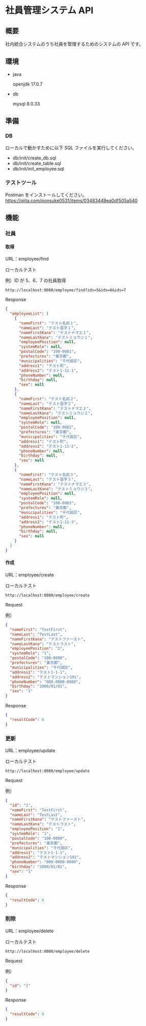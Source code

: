 # 社員管理システム API

## 概要

社内統合システムのうち社員を管理するためのシステムの API です。

## 環境

- java

  openjdk 17.0.7

- db

  mysql 8.0.33

## 準備

### DB

ローカルで動かすために以下 SQL ファイルを実行してください。

- db/init/create_db.sql
- db/init/create_table.sql
- db/init/init_employee.sql

### テストツール

Postman をインストールしてください。
https://qiita.com/ponsuke0531/items/03483449ea0df505a540

## 機能

### 社員

#### 取得

URL：employee/find

ローカルテスト

例）ID が 5、6、7 の社員取得

`http://localhost:8080/employee/find?ids=5&ids=6&ids=7`

Response

```json
{
  "employeeList": [
    {
      "nameFirst": "テスト名前１",
      "nameLast": "テスト苗字１",
      "nameFirstKana": "テストナマエ１",
      "nameLastKana": "テストミョウジ１",
      "employeePosition": null,
      "systemRole": null,
      "postalCode": "100-0001",
      "prefectures": "東京都",
      "municipalities": "千代田区",
      "address1": "テスト町",
      "address2": "テスト1-11-1",
      "phoneNumber": null,
      "birthday": null,
      "sex": null
    },
    {
      "nameFirst": "テスト名前２",
      "nameLast": "テスト苗字２",
      "nameFirstKana": "テストナマエ２",
      "nameLastKana": "テストミョウジ２",
      "employeePosition": null,
      "systemRole": null,
      "postalCode": "100-0002",
      "prefectures": "東京都",
      "municipalities": "千代田区",
      "address1": "テスト町",
      "address2": "テスト1-11-2",
      "phoneNumber": null,
      "birthday": null,
      "sex": null
    },
    {
      "nameFirst": "テスト名前３",
      "nameLast": "テスト苗字３",
      "nameFirstKana": "テストナマエ３",
      "nameLastKana": "テストミョウジ３",
      "employeePosition": null,
      "systemRole": null,
      "postalCode": "100-0003",
      "prefectures": "東京都",
      "municipalities": "千代田区",
      "address1": "テスト町",
      "address2": "テスト1-11-3",
      "phoneNumber": null,
      "birthday": null,
      "sex": null
    }
  ]
}
```

#### 作成

URL：employee/create

ローカルテスト

`http://localhost:8080/employee/create`

Request

例）

```json
{
  "nameFirst": "TestFirst",
  "nameLast": "TestLast",
  "nameFirstKana": "テストファースト",
  "nameLastKana": "テストラスト",
  "employeePosition": "1",
  "systemRole": "1",
  "postalCode": "100-0000",
  "prefectures": "東京都",
  "municipalities": "千代田区",
  "address1": "テスト1-1-1",
  "address2": "テストマンション101",
  "phoneNumber": "080-0000-0000",
  "birthday": "2000/01/01",
  "sex": "1"
}
```

Response

```json
{
  "resultCode": 0
}
```

### 更新

URL：employee/update

ローカルテスト

`http://localhost:8080/employee/update`

Request

例）

```json
{
  "id": "1",
  "nameFirst": "TestFirst",
  "nameLast": "TestLast",
  "nameFirstKana": "テストファースト",
  "nameLastKana": "テストラスト",
  "employeePosition": "1",
  "systemRole": "1",
  "postalCode": "100-0000",
  "prefectures": "東京都",
  "municipalities": "千代田区",
  "address1": "テスト1-1-1",
  "address2": "テストマンション101",
  "phoneNumber": "080-0000-0000",
  "birthday": "2000/01/01",
  "sex": "1"
}
```

Response

```json
{
  "resultCode": 0
}
```

### 削除

URL：employee/delete

ローカルテスト

`http://localhost:8080/employee/delete`

Request

例）

```json
{
  "id": "1"
}
```

Response

```json
{
  "resultCode": 0
}
```
